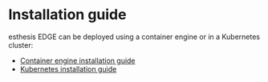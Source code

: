 # Installation guide

esthesis EDGE can be deployed using a container engine or in a Kubernetes cluster:

- [Container engine installation guide](Container-engine.md)
- [Kubernetes installation guide](Kubernetes.md)
